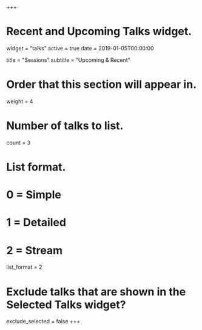 +++
# Recent and Upcoming Talks widget.
widget = "talks"
active = true
date = 2019-01-05T00:00:00

title = "Sessions"
subtitle = "Upcoming & Recent"

# Order that this section will appear in.
weight = 4

# Number of talks to list.
count = 3

# List format.
#   0 = Simple
#   1 = Detailed
#   2 = Stream
list_format = 2

# Exclude talks that are shown in the Selected Talks widget?
exclude_selected = false
+++
